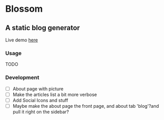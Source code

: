 # Blossom

## A static blog generator

Live demo [here](https://nickgavalas.com)

### Usage

TODO

### Development
- [ ] About page with picture
- [ ] Make the articles list a bit more verbose
- [ ] Add Social Icons and stuff
- [ ] Maybe make the about page the front page, and about tab 'blog'?and pull it right on the sidebar?
